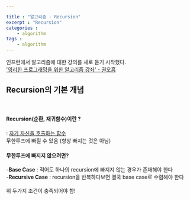 ```yaml
---

title : "알고리즘 - Recursion"
excerpt : "Recursion"
categories : 
    - algorithm
tags : 
    - algorithm
---
```


인프런에서 알고리즘에 대한 강의를 새로 듣기 시작했다.<br>
['영리한 프로그래밍을 위한 알고리즘 강좌' - 권오흠](https://www.inflearn.com/course/%EC%95%8C%EA%B3%A0%EB%A6%AC%EC%A6%98-%EA%B0%95%EC%A2%8C#)
<br>
## Recursion의 기본 개념

<br>

#### Recursion(순환, 재귀함수)이란 ?
: <u>자기 자신을 호출하는 함수</u><br>
무한루프에 빠질 수 있음 (항상 빠지는 것은 아님)
<br>

#### 무한루프에 빠지지 않으려면?
-**Base Case** : 적어도 하나의 recursion에 빠지지 않는 경우가 존재해야 한다<br>
-**Recursive Case** : recursion을 반복하다보면 결국 base case로 수렴해야 한다<br><br>
위 두가지 조건이 충족되어야 함!


